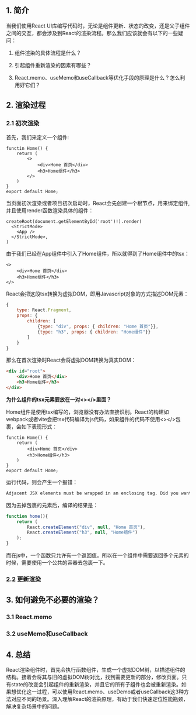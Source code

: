 ## 1. 简介

当我们使用React UI库编写代码时，无论是组件更新、状态的改变，还是父子组件之间的交互，都会涉及到React的渲染流程。那么我们应该就会有以下的一些疑问：

1. 组件渲染的具体流程是什么？

2. 引起组件重新渲染的因素有哪些？

3. React.memo、useMemo和useCallback等优化手段的原理是什么？怎么利用好它们？

## 2. 渲染过程

### 2.1 初次渲染

首先，我们来定义一个组件:

```tsx
functin Home() {
    return (
        <>
            <div>Home 首页</div>
            <h3>Home组件</h3>
        </>
    )
}
export default Home;
```

当页面初次渲染或者项目初次启动时，React会先创建一个根节点，用来绑定组件,并且使用render函数渲染具体的组件：

```tsx
createRoot(document.getElementById('root')!).render(
  <StrictMode>
    <App />
  </StrictMode>,
)
```

由于我们已经在App组件中引入了Home组件，所以就得到了Home组件中的tsx：

```tsx
<>
    <div>Home 首页</div>
    <h3>Home组件</h3>
</>
```

React会把这段tsx转换为虚拟DOM，即用Javascript对象的方式描述DOM元素：

```js
{
    type: React.Fragment,
    props: {
        children: [
            {type: "div", props: { children: "Home 首页"}},
            {type: "h3", props: { children: "Home组件"}}
        ]
    }
}
```

那么在首次渲染时React会将虚拟DOM转换为真实DOM：

```html
<div id="root">
    <div>Home 首页</div>
    <h3>Home组件</h3>
</div>
```

**为什么组件的tsx元素要放在一对<></>里面？**

Home组件是使用tsx编写的，浏览器没有办法直接识别。React的构建如webpack或者vite会把tsx代码编译为js代码，如果组件的代码不使用<></>包裹，会如下表现形式：

```tsx
functin Home() {
    return (
        <div>Home 首页</div>
        <h3>Home组件</h3>
    )
}
export default Home;
```

运行代码，则会产生一个报错：

```bash
Adjacent JSX elements must be wrapped in an enclosing tag. Did you want a JSX fragment <>...</>
```

因为去掉包裹的元素后，编译的结果是：

```ts
function home(){
    return (
        React.createElement("div", null, "Home 首页"),
        React.createElement("h3", null, "Home组件")
    );
}
```

而在js中，一个函数只允许有一个返回值。所以在一个组件中需要返回多个元素的时候，需要使用一个公共的容器去包裹一下。

### 2.2 更新渲染

## 3. 如何避免不必要的渲染？

### 3.1 React.memo

### 3.2 useMemo和useCallback

## 4. 总结

React渲染组件时，首先会执行函数组件，生成一个虚拟DOM树，以描述组件的结构。接着会将其与旧的虚拟DOM树对比，找到需要更新的部分，修改页面。只有state的改变会引起组件的重新渲染，并且它的所有子组件也会被重新渲染。如果想优化这一过程，可以使用React.memo、useDemo或者useCallback这3种方法对应不同的场景。深入理解React的渲染原理，有助于我们快速定位性能瓶颈，解决复杂场景中的问题。